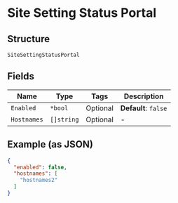 
# Site Setting Status Portal

## Structure

`SiteSettingStatusPortal`

## Fields

| Name | Type | Tags | Description |
|  --- | --- | --- | --- |
| `Enabled` | `*bool` | Optional | **Default**: `false` |
| `Hostnames` | `[]string` | Optional | - |

## Example (as JSON)

```json
{
  "enabled": false,
  "hostnames": [
    "hostnames2"
  ]
}
```

